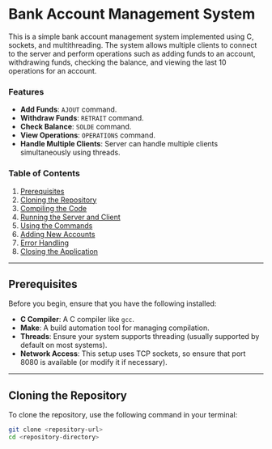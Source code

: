# Bank Account Management System

This is a simple bank account management system implemented using C, sockets, and multithreading. The system allows multiple clients to connect to the server and perform operations such as adding funds to an account, withdrawing funds, checking the balance, and viewing the last 10 operations for an account.

### Features
- **Add Funds**: `AJOUT` command.
- **Withdraw Funds**: `RETRAIT` command.
- **Check Balance**: `SOLDE` command.
- **View Operations**: `OPERATIONS` command.
- **Handle Multiple Clients**: Server can handle multiple clients simultaneously using threads.

### Table of Contents
1. [Prerequisites](#prerequisites)
2. [Cloning the Repository](#cloning-the-repository)
3. [Compiling the Code](#compiling-the-code)
4. [Running the Server and Client](#running-the-server-and-client)
5. [Using the Commands](#using-the-commands)
6. [Adding New Accounts](#adding-new-accounts)
7. [Error Handling](#error-handling)
8. [Closing the Application](#closing-the-application)

---

## Prerequisites

Before you begin, ensure that you have the following installed:

- **C Compiler**: A C compiler like `gcc`.
- **Make**: A build automation tool for managing compilation.
- **Threads**: Ensure your system supports threading (usually supported by default on most systems).
- **Network Access**: This setup uses TCP sockets, so ensure that port 8080 is available (or modify it if necessary).

---

## Cloning the Repository

To clone the repository, use the following command in your terminal:

```bash
git clone <repository-url>
cd <repository-directory>


